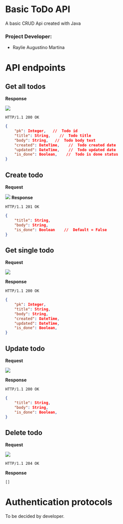 
# Basic ToDo API

A basic CRUD Api created with Java

### Project Developer: 
* Raylie Augustino Martina

# API endpoints

## Get all todos
**Response**  

![](https://img.shields.io/static/v1?label=GET&message=/api/todos/&color=005599)
```text
HTTP/1.1 200 OK
```
```json
{
    "pk": Integer,   //  Todo id
    "title": String,    //  Todo title
    "body": String,   //  Todo body text   
    "created": DateTime,    //  Todo created date
    "updated": DateTime,    //  Todo updated date
    "is_done": Boolean,    //  Todo is done status
}
```

## Create todo
**Request**

![](https://img.shields.io/static/v1?label=POST&message=/api/todos/&color=005599)
**Response**
```text
HTTP/1.1 201 OK
```
```json
{
    "title": String,
    "body": String,
    "is_done": Boolean    //  Default = False
}
```
## Get single todo
**Request**

![](https://img.shields.io/static/v1?label=GET&message=/api/todos/{int:pk}&color=005599)  

**Response**
```text
HTTP/1.1 200 OK
```
```json
{
    "pk": Integer,
    "title": String,
    "body": String,
    "created": DateTime,
    "updated": DateTime,
    "is_done": Boolean,
}
```
## Update todo
**Request**

![](https://img.shields.io/static/v1?label=PUT&message=/api/todos/{int:pk}&color=005599)

**Response**
```text
HTTP/1.1 200 OK
```
```json
{
    "title": String,
    "body": String,
    "is_done": Boolean,
}
```
## Delete todo
**Request**

![](https://img.shields.io/static/v1?label=DELETE&message=/api/todos/{int:pk}&color=005599)

```text
HTTP/1.1 204 OK
```

**Response**
```text
[]
```

# Authentication protocols

To be decided by developer.


















